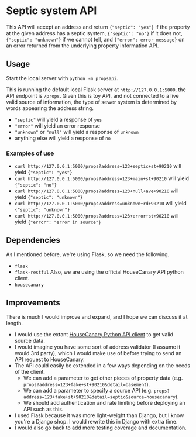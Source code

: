 # Septic system API
This API will accept an address and return `{"septic": "yes"}` if the property at the given address has a septic system, `{"septic": "no"}` if it does not, `{"septic": "unknown"}` if we cannot tell, and `{"error": error message}` on an error returned from the underlying property information API.

## Usage
Start the local server with `python -m propsapi`.

This is running the default local Flask server at `http://127.0.0.1:5000`, the API endpoint is `/props`. Given this is toy API, and not connected to a live valid source of information, the type of sewer system is determined by words appearing the address string.
- `"septic"` will yield a response of `yes`
- `"error"` will yield an error response
- `"unknown"` or `"null"` will yield a response of `unknown`
- anything else will yield a response of `no`

### Examples of use
- `curl http://127.0.0.1:5000/props?address=123+septic+st+90210` will yield `{"septic": "yes"}`
- `curl http://127.0.0.1:5000/props?address=123+main+st+90210` will yield `{"septic": "no"}`
- `curl http://127.0.0.1:5000/props?address=123+null+ave+90210` will yield `{"septic": "unknown"}`
- `curl http://127.0.0.1:5000/props?address=unknown+rd+90210` will yield `{"septic": "unknown"}`
- `curl http://127.0.0.1:5000/props?address=123+error+st+90210` will yield `{"error": "error in source"}`

## Dependencies
As I mentioned before, we're using Flask, so we need the following.
- `flask`
- `flask-restful`
Also, we are using the official HouseCanary API python client.
- `housecanary`

## Improvements
There is much I would improve and expand, and I hope we can discuss it at length. 
- I would use the extant [HouseCanary Python API client](https://github.com/housecanary/hc-api-python) to get valid source data.
- I would imagine you have some sort of address validator (I assume it would 3rd party), which I would make use of before trying to send an API request to HouseCanary.
- The API could easily be extended in a few ways depending on the needs of the client.
  - We can add a parameter to get other pieces of property data (e.g. `props?address=123+fake+st+90210&detail=basement`).
  - We can add a parameter to specify a source API (e.g. `props?address=123+fake+st+90210&detail=septic&source=housecanary`).
  - We should add authentication and rate limiting before deploying an API such as this.
- I used Flask because it was more light-weight than Django, but I know you're a Django shop. I would rewrite this in Django with extra time.
- I would also go back to add more testing coverage and documentation.
